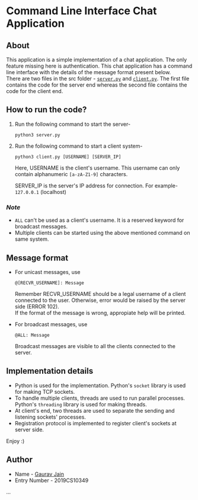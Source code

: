 # Command Line Interface Chat Application

## About
This application is a simple implementation of a chat application. The only feature missing here is authentication. This chat application has a command line interface with the details of the message format present below. \
There are two files in the src folder - [```server.py```](./src/server.py) and [```client.py```](./src/client.py). The first file contains the code for the server end whereas the second file contains the code for the client end.

## How to run the code?
1. Run the following command to start the server-
    ```
    python3 server.py 
    ``` 
2. Run the following command to start a client system-
    ```
    python3 client.py [USERNAME] [SERVER_IP]
    ```
    Here, USERNAME is the client's username. This username can only contain alphanumeric ```[a-zA-Z1-9]``` characters.

    SERVER_IP is the server's IP address for connection. For example- ```127.0.0.1``` (localhost)

### *Note*
- ```ALL``` can't be used as a client's username. It is a reserved keyword for broadcast messages. 
- Multiple clients can be started using the above mentioned command on same system.

## Message format
- For unicast messages, use
    ```
    @[RECVR_USERNAME]: Message
    ```
    Remember RECVR_USERNAME should be a legal username of a client connected to the user. Otherwise, error would be raised by the server side (ERROR 102). \
     If the format of the message is wrong, appropiate help will be printed.

- For broadcast messages, use
    ```
    @ALL: Message
    ```
    Broadcast messages are visible to all the clients connected to the server. 

## Implementation details
- Python is used for the implementation. Python's ```socket``` library is used for making TCP sockets. 
- To handle multiple clients, threads are used to run parallel processes. Python's ```threading``` library is used for making threads.  
- At client's end, two threads are used to separate the sending and listening sockets' processes.
- Registration protocol is implemented to register client's sockets at server side. 


Enjoy :)

## Author
- Name - [Gaurav Jain](https://github.com/GauravJain28) 
- Entry Number - 2019CS10349

...